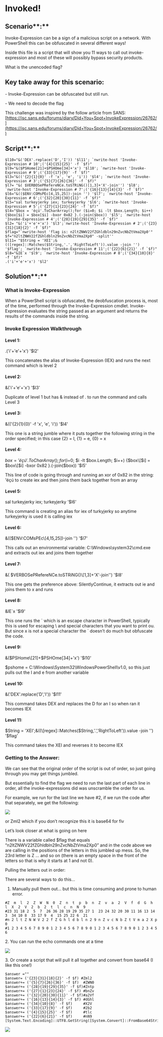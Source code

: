 # Invoked!

## Scenario**:**

Invoke-Expression can be a sign of a malicious script on a network. With PowerShell this can be obfuscated in several different ways!

Inside this file is a script that will show you 11 ways to call out invoke-expression and most of these will possibly bypass security products.

What is the unencoded flag?

## Key take away for this scenario:

\-          Invoke-Expression can be obfuscated but still run.

\-          We need to decode the flag

This challenge was inspired by the follow article from SANS: [https://isc.sans.edu/forums/diary/Did+You+Spot+InvokeExpression/26762/](https://isc.sans.edu/forums/diary/Did+You+Spot+InvokeExpression/26762/)

## Script**:**

```
$l10="&('DEX'.replace('D','I')) '$l11'; `nwrite-host 'Invoke-Expression # 10';('{4}{15}{25}' -f `$f)"
$l9="&($PSHome[21]+$PSHOme[34]+'x') '$l10'; `nwrite-host 'Invoke-Expression # 9';('{33}{17}{9}' -f `$f)"
$l3="&(('{2}{1}{0}' -f 'x', 'e', 'i')) '$l4'; `nwrite-host 'Invoke-Expression # 3';('{5}{7}{26}{36}' -f `$f)"
$l7= "&( $VERBOSePRefereNCe.toSTRiNG()[1,3]+'X'-join'') '$l8'; `nwrite-host 'Invoke-Expression # 7';('{16}{13}{14}{3}' -f `$f)"
$l6="&(($ENV:COMsPEc[4,15,25])-join '') '$l7'; `nwrite-host 'Invoke-Expression # 6';('{32}{20}{30}{11}' -f `$f)"
$l5="sal turkeyjerky iex; turkeyjerky '$l6'; `nwrite-host 'Invoke-Expression # 5';('{27}{1}{23}{24}' -f `$f)"
$l4="$box = 'ëçú'.ToCharArray();for ($i=0; $i -lt $box.Length; $i++) {$box[$i] = $box[$i] -bxor 0x82 }.(-join($box)) '$l5'; `nwrite-host 'Invoke-Expression # 4';('{28}{19}{29}{35}' -f `$f)"
$l2= "&('i'+'e'+'x') '$l3';`nwrite-host 'Invoke-Expression # 2';('{23}{31}{18}{2}' -f `$f)"
$flag="`nwrite-host 'flag is: n2ltZNWV22fZGhldbln29nZvcNbZtVma2Xp0'"
$f="n2ltZNWV22fZGhldbln29nZvcNbZtVma2Xp0" -split''
$l11= "$String = 'XEI';&(([regex]::Matches($String,'.','RightToLeft')).value -join '') '$flag'; `nwrite-host 'Invoke-Expression # 11';('{22}{6}{21}' -f `$f)"
$l8="&IE`x '$l9'; `nwrite-host 'Invoke-Expression # 8';('{34}{10}{8}' -f `$f)"
.('i'+'e'+'x') '$l2'
```

## Solution**:**

### What is Invoke-Expression

When a PowerShell script is obfuscated, the deobfuscation process is, most of the time, performed through the Invoke-Expression cmdlet. Invoke-Expression evaluates the string passed as an argument and returns the results of the commands inside the string.

### Invoke Expression Walkthrough

#### Level 1:

&#x20;             .('i'+'e'+'x') '$l2'

This concatenates the alias of Invoke-Expression (IEX) and runs the next command which is level 2

#### Level 2:

&#x20;             &('i'+'e'+'x') '$l3'

Duplicate of level 1 but has & instead of . to run the command and calls Level 3

#### Level 3:

&#x20;             &(('{2}{1}{0}' -f 'x', 'e', 'i')) '$l4'

This one is a string jumble where it puts together the following string in the order specified; in this case {2} = I, {1} = e, {0} = x

#### Level 4:

&#x20;             $box = 'ëçú'.ToCharArray();for ($i=0; $i -lt $box.Length; $i++) {$box\[$i] = $box\[$i] -bxor 0x82 }.(-join($box)) '$l5'

This line of code is going through and running an xor of 0x82 in the string: 'ëçú to create iex and then joins them back together from an array

#### Level 5:

&#x20;             sal turkeyjerky iex; turkeyjerky '$l6'

This command is creating an alias for iex of turkyjerky so anytime turkeyjerky is used it is calling iex

#### Level 6:

&#x20;             &(($ENV:COMsPEc\[4,15,25])-join '') '$l7'

This calls out an environmental variable: C:\Windows\system32\cmd.exe and extracts out iex and joins them together

#### Level 7:

&#x20;             &( $VERBOSePRefereNCe.toSTRiNG()\[1,3]+'X'-join'') '$l8'

This one gets the preference above: SilentlyContinue, it extracts out ie and joins them to x and runs

#### Level 8:

&#x20;             \&IE\`x '$l9'

This one runs the \` which is an escape character in PowerShell, typically this is used for escaping \ and special characters that you want to print ou. But since x is not a special character the \` doesn’t do much but obfuscate the code.

#### Level 9:

&#x20;             &($PSHome\[21]+$PSHOme\[34]+'x') '$l10'

$pshome = C:\Windows\System32\WindowsPowerShell\v1.0, so this just pulls out the I and e from another variable

#### Level 10:

&#x20;             &('DEX'.replace('D','I')) '$l11'

This command takes DEX and replaces the D for an I so when ran it becomes IEX

#### Level 11:

&#x20;             $String = 'XEI';&((\[regex]::Matches($String,'.','RightToLeft')).value -join '') '$flag'

This command takes the XEI and reverses it to become IEX

### Getting to the Answer:

We can see that the original order of the script is out of order, so just going through you may get things jumbled.

But essentially to find the flag we need to run the last part of each line in order, all the invoke-expressions did was unscramble the order for us.

For example, we run for the last line we have #2, if we run the code after that separately, we get the following:

![](<../.gitbook/assets/image (17).png>)

or Zml2 which if you don’t recognize this it is base64 for fiv

Let’s look closer at what is going on here

There is a variable called $flag that equals “n2ltZNWV22fZGhldbln29nZvcNbZtVma2Xp0” and in the code above we are calling in the positions of the letters in this jumbled up mess. So, the 23rd letter is Z … and so on (there is an empty space in the front of the letters so that is why it starts at 1 and not 0).

Pulling the letters out in order:

There are several ways to do this…

1. Manually pull them out… but this is time consuming and prone to human error.

```
#Z  m  l  2  Z  W  N  0  Z  n  t  p  b  n  Z  v  a  2  V  f  d  G  h  l  X  2  V  2  b  2  t  l  c  n  N  9
#23 31 18 2  5  7  26 36 28 19 29 35 27 1  23 24 32 20 30 11 16 13 14 3  34 10 8  33 17 9  4  15 25 22 6  21
#n 2 l t Z N W V 2 2 f Z G h l d b l n 2 9 n Z v c N b Z t V m a 2 X p 0
#1 2 3 4 5 6 7 8 9 0 1 2 3 4 5 6 7 8 9 0 1 2 3 4 5 6 7 8 9 0 1 2 3 4 5 6

```

2\. You can run the echo commands one at a time

![](<../.gitbook/assets/image (18) (1).png>)

3\. Or create a script that will pull it all together and convert from base64 (I like this one!)

```
$answer =""
$answer= ('{23}{31}{18}{2}' -f $f) #Zml2
$answer+= ('{5}{7}{26}{36}' -f $f)  #ZWN0
$answer+= ('{28}{19}{29}{35}' -f $f)#Zntp
$answer+= ('{27}{1}{23}{24}' -f $f) #bnZv
$answer+= ('{32}{20}{30}{11}' -f $f)#a2Vf
$answer+= ('{16}{13}{14}{3}' -f $f) #dGhl
$answer+= ('{34}{10}{8}' -f $f)     #X2V
$answer+= ('{33}{17}{9}' -f $f)     #2b2
$answer+= ('{4}{15}{25}' -f $f)     #tlc
$answer+= ('{22}{6}{21}' -f $f)     #nN9 
[System.Text.Encoding]::UTF8.GetString([System.Convert]::FromBase64String($answer))

```

![](<../.gitbook/assets/image (19) (1).png>)
